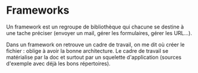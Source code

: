 # Frameworks

Un framework est un regroupe de bibliothèque qui chacune se destine à une tache préciser (envoyer un mail, gérer les formulaires, gérer les URL...).

Dans un framework on retrouve un cadre de travail, on me dit où créer le fichier : oblige à avoir la bonne architecture. Le cadre de travail se matérialise par la doc et surtout par un squelette d'application (sources d'exemple avec déjà les bons répertoires).